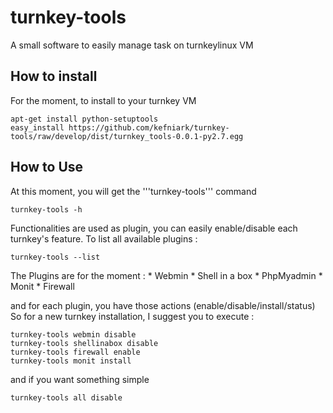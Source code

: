 turnkey-tools
========================

A small software to easily manage task on turnkeylinux VM

How to install
-------------------------------------------

For the moment, to install to your turnkey VM

    apt-get install python-setuptools
    easy_install https://github.com/kefniark/turnkey-tools/raw/develop/dist/turnkey_tools-0.0.1-py2.7.egg

How to Use
-------------------------------------------

At this moment, you will get the '''turnkey-tools''' command

    turnkey-tools -h

Functionalities are used as plugin, you can easily enable/disable each turnkey's feature.
To list all available plugins :

    turnkey-tools --list

The Plugins are for the moment :
    * Webmin
    * Shell in a box
    * PhpMyadmin
    * Monit
    * Firewall

and for each plugin, you have those actions (enable/disable/install/status)
So for a new turnkey installation, I suggest you to execute :

    turnkey-tools webmin disable
    turnkey-tools shellinabox disable
    turnkey-tools firewall enable
    turnkey-tools monit install

and if you want something simple

    turnkey-tools all disable